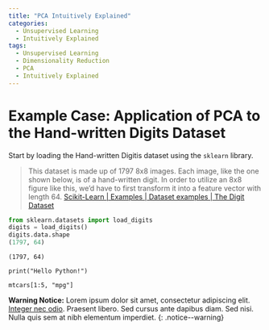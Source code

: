 ```yaml
---
title: "PCA Intuitively Explained"
categories:
  - Unsupervised Learning
  - Intuitively Explained
tags:
  - Unsupervised Learning
  - Dimensionality Reduction
  - PCA
  - Intuitively Explained
---
```


# Example Case: Application of PCA to the Hand-written Digits Dataset
Start by loading the Hand-written Digitis dataset using the `sklearn` library.

> This dataset is made up of 1797 8x8 images. Each image, like the one shown below, is of a hand-written digit. In order to utilize an 8x8 figure like this, we’d have to first transform it into a feature vector with length 64. [Scikit-Learn | Examples | Dataset examples | The Digit Dataset](https://scikit-learn.org/stable/auto_examples/datasets/plot_digits_last_image.html#sphx-glr-auto-examples-datasets-plot-digits-last-image-py)       
```python
from sklearn.datasets import load_digits
digits = load_digits()
digits.data.shape
(1797, 64)
```
`(1797, 64)`<br>

```{python}
print("Hello Python!")
```

```{r class.source="bg-danger", class.output="bg-warning"}
mtcars[1:5, "mpg"]
```





**Warning Notice:** Lorem ipsum dolor sit amet, consectetur adipiscing elit. [Integer nec odio](#). Praesent libero. Sed cursus ante dapibus diam. Sed nisi. Nulla quis sem at nibh elementum imperdiet.
{: .notice--warning}
